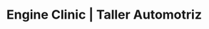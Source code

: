 ---
title: "Engine Clinic | Taller Automotriz"
url: /san-lucas-toliman/engine-clinic-taller-automotriz/
shop: Autowerkstatt
---
